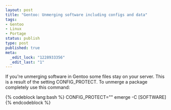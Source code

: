 ```yaml
--- 
layout: post
title: "Gentoo: Unmerging software including configs and data"
tags: 
- Gentoo
- Linux
- Portage
status: publish
type: post
published: true
meta: 
  _edit_lock: "1228933356"
  _edit_last: "1"
---
```

If you're unmerging software in Gentoo some files stay on your server. This is a result of the setting CONFIG_PROTECT. 
To unmerge a package completely use this command:

{% codeblock lang:bash %}
CONFIG_PROTECT="" emerge -C [SOFTWARE]
{% endcodeblock %}


